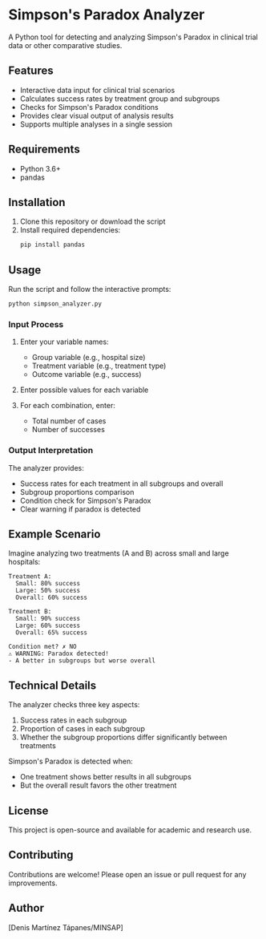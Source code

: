 # Simpson's Paradox Analyzer

A Python tool for detecting and analyzing Simpson's Paradox in clinical trial data or other comparative studies.

## Features

- Interactive data input for clinical trial scenarios
- Calculates success rates by treatment group and subgroups
- Checks for Simpson's Paradox conditions
- Provides clear visual output of analysis results
- Supports multiple analyses in a single session

## Requirements

- Python 3.6+
- pandas

## Installation

1. Clone this repository or download the script
2. Install required dependencies:
   ```bash
   pip install pandas
   ```

## Usage

Run the script and follow the interactive prompts:

```bash
python simpson_analyzer.py
```

### Input Process

1. Enter your variable names:
   - Group variable (e.g., hospital size)
   - Treatment variable (e.g., treatment type)
   - Outcome variable (e.g., success)

2. Enter possible values for each variable

3. For each combination, enter:
   - Total number of cases
   - Number of successes

### Output Interpretation

The analyzer provides:
- Success rates for each treatment in all subgroups and overall
- Subgroup proportions comparison
- Condition check for Simpson's Paradox
- Clear warning if paradox is detected

## Example Scenario

Imagine analyzing two treatments (A and B) across small and large hospitals:

```
Treatment A:
  Small: 80% success
  Large: 50% success
  Overall: 60% success

Treatment B:
  Small: 90% success
  Large: 60% success
  Overall: 65% success

Condition met? ✗ NO
⚠️ WARNING: Paradox detected!
- A better in subgroups but worse overall
```

## Technical Details

The analyzer checks three key aspects:
1. Success rates in each subgroup
2. Proportion of cases in each subgroup
3. Whether the subgroup proportions differ significantly between treatments

Simpson's Paradox is detected when:
- One treatment shows better results in all subgroups
- But the overall result favors the other treatment

## License

This project is open-source and available for academic and research use.

## Contributing

Contributions are welcome! Please open an issue or pull request for any improvements.

## Author

[Denis Martínez Tápanes/MINSAP]
